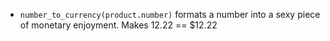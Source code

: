 * `number_to_currency(product.number)` formats a number into a sexy piece of monetary enjoyment. Makes 12.22 == $12.22